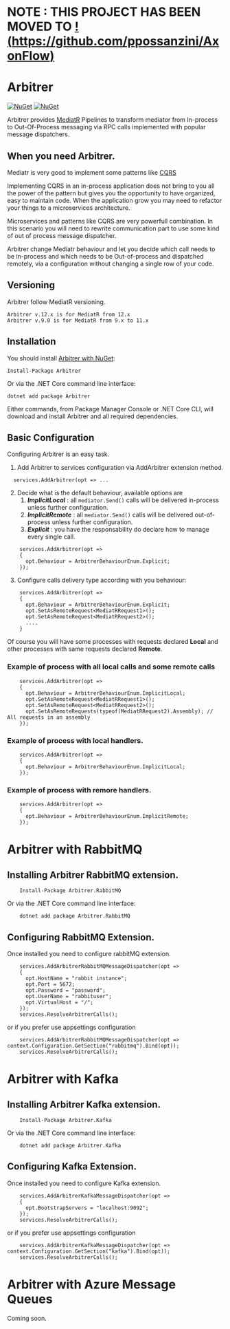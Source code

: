# NOTE : THIS PROJECT HAS BEEN MOVED TO [!(https://github.com/ppossanzini/AxonFlow)](https://github.com/ppossanzini/AxonFlow)


# Arbitrer
[![NuGet](https://img.shields.io/nuget/dt/arbitrer.svg)](https://www.nuget.org/packages/arbitrer) 
[![NuGet](https://img.shields.io/nuget/vpre/arbitrer.svg)](https://www.nuget.org/packages/arbitrer)


Arbitrer provides [MediatR](https://github.com/jbogard/MediatR) Pipelines to transform mediator from In-process to Out-Of-Process messaging via RPC calls implemented with popular message dispatchers. 

## When you need Arbitrer. 

Mediatr is very good to implement some patterns like [CQRS](https://docs.microsoft.com/en-us/azure/architecture/patterns/cqrs)

Implementing CQRS in an in-process application does not bring to you all the power of the pattern but gives you the opportunity to have organized, easy to maintain code. When the application grow you may need to refactor your things to a microservices architecture.

Microservices and patterns like CQRS are very powerfull combination. In this scenario you will need to rewrite communication part to use some kind of out of process message dispatcher.

Arbitrer change Mediatr behaviour and let you decide which call needs to be in-process and which needs to be Out-of-process and dispatched remotely, via a configuration without changing a single row of your code.


## Versioning

Arbitrer follow MediatR versioning.

   
 ```
 Arbitrer v.12.x is for MediatR from 12.x
 Arbitrer v.9.0 is for MediatR from 9.x to 11.x
 ```
   
 

## Installation

You should install [Arbitrer with NuGet](https://www.nuget.org/packages/arbitrer):

    Install-Package Arbitrer
    
Or via the .NET Core command line interface:

    dotnet add package Arbitrer

Either commands, from Package Manager Console or .NET Core CLI, will download and install Arbitrer and all required dependencies.


## Basic Configuration 

Configuring Arbitrer is an easy task. 
1) Add Arbitrer to services configuration via AddArbitrer extension method. 

``` 
  services.AddArbitrer(opt => ...
```

2) Decide what is the default behaviour, available options are 
   1) ***ImplicitLocal*** : all `mediator.Send()` calls will be delivered in-process unless further configuration. 
   2) ***ImplicitRemote*** : all `mediator.Send()` calls will be delivered out-of-process unless further configuration. 
   3) ***Explicit*** : you have the responsability do declare how to manage every single call. 


```
    services.AddArbitrer(opt =>
    {
      opt.Behaviour = ArbitrerBehaviourEnum.Explicit;
    });
```


3) Configure calls delivery type according with you behaviour:

```
    services.AddArbitrer(opt =>
    {
      opt.Behaviour = ArbitrerBehaviourEnum.Explicit;
      opt.SetAsRemoteRequest<MediatRRequest1>();
      opt.SetAsRemoteRequest<MediatRRequest2>();
      ....
    }
```


Of course you will have some processes with requests declared **Local** and other processes with same requests declared **Remote**. 


### Example of process with all local calls and some remote calls

```
    services.AddArbitrer(opt =>
    {
      opt.Behaviour = ArbitrerBehaviourEnum.ImplicitLocal;
      opt.SetAsRemoteRequest<MediatRRequest1>();
      opt.SetAsRemoteRequest<MediatRRequest2>();
      opt.SetAsRemoteRequests(typeof(MediatRRequest2).Assembly); // All requests in an assembly
    });
```


### Example of process with local handlers. 

```
    services.AddArbitrer(opt =>
    {
      opt.Behaviour = ArbitrerBehaviourEnum.ImplicitLocal;
    });

```

### Example of process with remore handlers. 

```
    services.AddArbitrer(opt =>
    {
      opt.Behaviour = ArbitrerBehaviourEnum.ImplicitRemote;
    });
```


# Arbitrer with RabbitMQ


## Installing Arbitrer RabbitMQ extension.

```
    Install-Package Arbitrer.RabbitMQ
```
    
Or via the .NET Core command line interface:

```
    dotnet add package Arbitrer.RabbitMQ
```

## Configuring RabbitMQ Extension. 

Once installed you need to configure rabbitMQ extension. 

```
    services.AddArbitrerRabbitMQMessageDispatcher(opt =>
    {
      opt.HostName = "rabbit instance";
      opt.Port = 5672;
      opt.Password = "password";
      opt.UserName = "rabbituser";
      opt.VirtualHost = "/";
    });
    services.ResolveArbitrerCalls();
```

or if you prefer use appsettings configuration 

```
    services.AddArbitrerRabbitMQMessageDispatcher(opt => context.Configuration.GetSection("rabbitmq").Bind(opt));
    services.ResolveArbitrerCalls();
```


# Arbitrer with Kafka

## Installing Arbitrer Kafka extension.

```
    Install-Package Arbitrer.Kafka
```
    
Or via the .NET Core command line interface:

```
    dotnet add package Arbitrer.Kafka
```


## Configuring Kafka Extension. 

Once installed you need to configure Kafka extension. 

```
    services.AddArbitrerKafkaMessageDispatcher(opt =>
    {
      opt.BootstrapServers = "localhost:9092";
    });
    services.ResolveArbitrerCalls();
```

or if you prefer use appsettings configuration 

```
    services.AddArbitrerKafkaMessageDispatcher(opt => context.Configuration.GetSection("kafka").Bind(opt));
    services.ResolveArbitrerCalls();
```



# Arbitrer with Azure Message Queues

Coming soon. 

